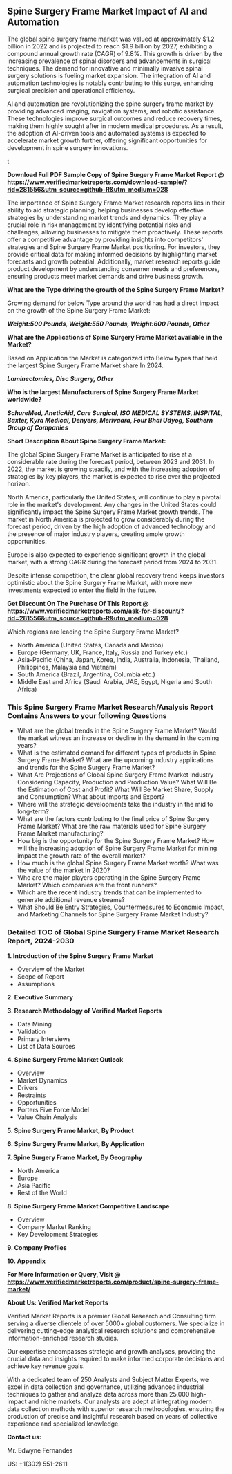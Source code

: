 <h2>Spine Surgery Frame Market Impact of AI and Automation</h2><p>The global spine surgery frame market was valued at approximately $1.2 billion in 2022 and is projected to reach $1.9 billion by 2027, exhibiting a compound annual growth rate (CAGR) of 9.8%. This growth is driven by the increasing prevalence of spinal disorders and advancements in surgical techniques. The demand for innovative and minimally invasive spinal surgery solutions is fueling market expansion. The integration of AI and automation technologies is notably contributing to this surge, enhancing surgical precision and operational efficiency.</p><p>AI and automation are revolutionizing the spine surgery frame market by providing advanced imaging, navigation systems, and robotic assistance. These technologies improve surgical outcomes and reduce recovery times, making them highly sought after in modern medical procedures. As a result, the adoption of AI-driven tools and automated systems is expected to accelerate market growth further, offering significant opportunities for development in spine surgery innovations.</p>t</p><p id="" class=""><strong>Download Full PDF Sample Copy of Spine Surgery Frame Market Report @ <a href="https://www.verifiedmarketreports.com/download-sample/?rid=281556&utm_source=github-R&utm_medium=028" target="_blank">https://www.verifiedmarketreports.com/download-sample/?rid=281556&utm_source=github-R&utm_medium=028</a></strong></p><p>The importance of&nbsp;Spine Surgery Frame Market research reports lies in their ability to aid strategic planning, helping businesses develop effective strategies by understanding market trends and dynamics. They play a crucial role in risk management by identifying potential risks and challenges, allowing businesses to mitigate them proactively. These reports offer a competitive advantage by providing insights into competitors' strategies and Spine Surgery Frame Market positioning. For investors, they provide critical data for making informed decisions by highlighting market forecasts and growth potential. Additionally, market research reports guide product development by understanding consumer needs and preferences, ensuring products meet market demands and drive business growth.</p><p><strong>What are the&nbsp;Type driving the growth of the Spine Surgery Frame Market?</strong></p><p id="" class="">Growing demand for below Type around the world has had a direct impact on the growth of the Spine Surgery Frame Market:</p><em><strong>Weight:500 Pounds, Weight:550 Pounds, Weight:600 Pounds, Other</strong></em></p><strong>What are the&nbsp;Applications&nbsp;of Spine Surgery Frame Market available in the Market?</strong></p><p id="" class="">Based on Application the Market is categorized into Below types that held the largest Spine Surgery Frame Market share In 2024.</p><em><strong>Laminectomies, Disc Surgery, Other</strong></em></p><strong>Who is the largest Manufacturers of Spine Surgery Frame Market worldwide?</strong></p><p><em><strong>SchureMed, AneticAid, Care Surgical, ISO MEDICAL SYSTEMS, INSPITAL, Baxter, Kyra Medical, Denyers, Merivaara, Four Bhai Udyog, Southern Group of Companies</strong></em></p><p id="" class=""><strong>Short Description About Spine Surgery Frame Market:</strong></p><p>The global Spine Surgery Frame Market is anticipated to rise at a considerable rate during the forecast period, between 2023 and 2031. In 2022, the market is growing steadily, and with the increasing adoption of strategies by key players, the market is expected to rise over the projected horizon.</p><p>North America, particularly the United States, will continue to play a pivotal role in the market's development. Any changes in the United States could significantly impact the Spine Surgery Frame Market growth trends. The market in North America is projected to grow considerably during the forecast period, driven by the high adoption of advanced technology and the presence of major industry players, creating ample growth opportunities.</p><p>Europe is also expected to experience significant growth in the global market, with a strong CAGR during the forecast period from 2024 to 2031.</p><p>Despite intense competition, the clear global recovery trend keeps investors optimistic about the Spine Surgery Frame Market, with more new investments expected to enter the field in the future.</p><p id="" class=""><strong>Get Discount On The Purchase Of This Report @ <a href="https://www.verifiedmarketreports.com/ask-for-discount/?rid=281556&utm_source=github-R&utm_medium=028" target="_blank">https://www.verifiedmarketreports.com/ask-for-discount/?rid=281556&utm_source=github-R&utm_medium=028</a></strong></p>Which regions are leading the Spine Surgery Frame Market?</p><ul><li>North America (United States, Canada and Mexico)</li><li>Europe (Germany, UK, France, Italy, Russia and Turkey etc.)</li><li>Asia-Pacific (China, Japan, Korea, India, Australia, Indonesia, Thailand, Philippines, Malaysia and Vietnam)</li><li>South America (Brazil, Argentina, Columbia etc.)</li><li>Middle East and Africa (Saudi Arabia, UAE, Egypt, Nigeria and South Africa)</li></ul><h3 id="" class="">This Spine Surgery Frame Market Research/Analysis Report Contains Answers to your following Questions</h3><ul><li>What are the global trends in the Spine Surgery Frame Market? Would the market witness an increase or decline in the demand in the coming years?</li><li>What is the estimated demand for different types of products in Spine Surgery Frame Market? What are the upcoming industry applications and trends for the Spine Surgery Frame Market?</li><li>What Are Projections of Global Spine Surgery Frame Market Industry Considering Capacity, Production and Production Value? What Will Be the Estimation of Cost and Profit? What Will Be Market Share, Supply and Consumption? What about imports and Export?</li><li>Where will the strategic developments take the industry in the mid to long-term?</li><li>What are the factors contributing to the final price of Spine Surgery Frame Market? What are the raw materials used for Spine Surgery Frame Market manufacturing?</li><li>How big is the opportunity for the Spine Surgery Frame Market? How will the increasing adoption of Spine Surgery Frame Market for mining impact the growth rate of the overall market?</li><li>How much is the global Spine Surgery Frame Market worth? What was the value of the market In 2020?</li><li>Who are the major players operating in the Spine Surgery Frame Market? Which companies are the front runners?</li><li>Which are the recent industry trends that can be implemented to generate additional revenue streams?</li><li>What Should Be Entry Strategies, Countermeasures to Economic Impact, and Marketing Channels for Spine Surgery Frame Market Industry?</li></ul><h3 id="" class="">Detailed TOC of Global Spine Surgery Frame Market Research Report, 2024-2030</h3><p id="" class=""><strong>1. Introduction of the Spine Surgery Frame Market</strong></p><ul><li>Overview of the Market</li><li>Scope of Report</li><li>Assumptions</li></ul><p id="" class=""><strong>2. Executive Summary</strong></p><p id="" class=""><strong>3. Research Methodology of Verified Market Reports</strong></p><ul><li>Data Mining</li><li>Validation</li><li>Primary Interviews</li><li>List of Data Sources</li></ul><p id="" class=""><strong>4. Spine Surgery Frame Market Outlook</strong></p><ul><li>Overview</li><li>Market Dynamics</li><li>Drivers</li><li>Restraints</li><li>Opportunities</li><li>Porters Five Force Model</li><li>Value Chain Analysis</li></ul><p id="" class=""><strong>5. Spine Surgery Frame Market, By Product</strong></p><p id="" class=""><strong>6. Spine Surgery Frame Market, By Application</strong></p><p id="" class=""><strong>7. Spine Surgery Frame Market, By Geography</strong></p><ul><li>North America</li><li>Europe</li><li>Asia Pacific</li><li>Rest of the World</li></ul><p id="" class=""><strong>8. Spine Surgery Frame Market Competitive Landscape</strong></p><ul><li>Overview</li><li>Company Market Ranking</li><li>Key Development Strategies</li></ul><p id="" class=""><strong>9. Company Profiles</strong></p><p id="" class=""><strong>10. Appendix</strong></p><p id="" class=""><strong>For More Information or Query, Visit @ <a href="https://www.verifiedmarketreports.com/product/spine-surgery-frame-market/" target="_blank">https://www.verifiedmarketreports.com/product/spine-surgery-frame-market/</a></strong></p><p id="" class=""><strong>About Us: Verified Market Reports</strong></p><p id="" class="">Verified Market Reports is a premier Global Research and Consulting firm serving a diverse clientele of over 5000+ global customers. We specialize in delivering cutting-edge analytical research solutions and comprehensive information-enriched research studies.</p><p id="" class="">Our expertise encompasses strategic and growth analyses, providing the crucial data and insights required to make informed corporate decisions and achieve key revenue goals.</p><p id="" class="">With a dedicated team of 250 Analysts and Subject Matter Experts, we excel in data collection and governance, utilizing advanced industrial techniques to gather and analyze data across more than 25,000 high-impact and niche markets. Our analysts are adept at integrating modern data collection methods with superior research methodologies, ensuring the production of precise and insightful research based on years of collective experience and specialized knowledge.</p><p id="" class=""><strong>Contact us:</strong></p><p id="" class="">Mr. Edwyne Fernandes</p><p id="" class="">US: +1(302) 551-2611</p>